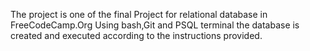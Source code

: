 The project is one of the final Project for relational database in FreeCodeCamp.Org 
Using bash,Git and PSQL terminal the database is created and executed according to the instructions provided.

